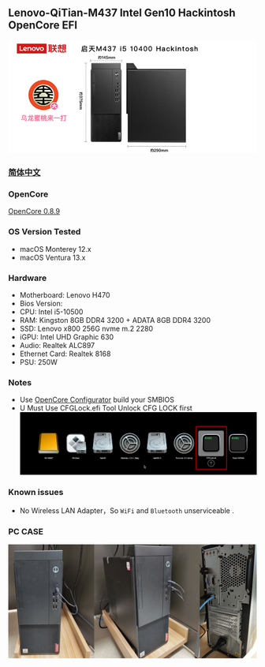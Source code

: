 ## Lenovo-QiTian-M437 Intel Gen10 Hackintosh OpenCore EFI

![image](ScreenShot/M437.png)

### [简体中文](README.zh_CN.md)

### OpenCore

[OpenCore 0.8.9](https://github.com/acidanthera/OpenCorePkg)

### OS Version Tested

- macOS Monterey 12.x
- macOS Ventura  13.x 

### Hardware

- Motherboard: Lenovo H470
- Bios Version: 
- CPU: Intel i5-10500
- RAM: Kingston 8GB DDR4 3200 + ADATA 8GB DDR4 3200
- SSD: Lenovo x800 256G nvme m.2 2280
- iGPU: Intel UHD Graphic 630
- Audio: Realtek ALC897
- Ethernet Card: Realtek 8168
- PSU: 250W 

### Notes
 - Use [OpenCore Configurator](https://mackie100projects.altervista.org/opencore-configurator/) build your SMBIOS
 - U Must Use CFGLock.efi Tool Unlock CFG LOCK first
![image](ScreenShot/CFGLock.efi.png)

### Known issues

- No Wireless LAN Adapter，So `WiFi` and `Bluetooth` unserviceable .

### PC CASE
![image](ScreenShot/CASE.png)